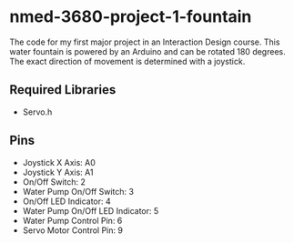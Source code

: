 # nmed-3680-project-1-fountain
The code for my first major project in an Interaction Design course. This water fountain is powered by an Arduino and can be rotated 180 degrees. The exact direction of movement is determined with a joystick.

## Required Libraries
* Servo.h

## Pins
* Joystick X Axis: A0
* Joystick Y Axis: A1
* On/Off Switch: 2
* Water Pump On/Off Switch: 3
* On/Off LED Indicator: 4
* Water Pump On/Off LED Indicator: 5
* Water Pump Control Pin: 6
* Servo Motor Control Pin: 9

